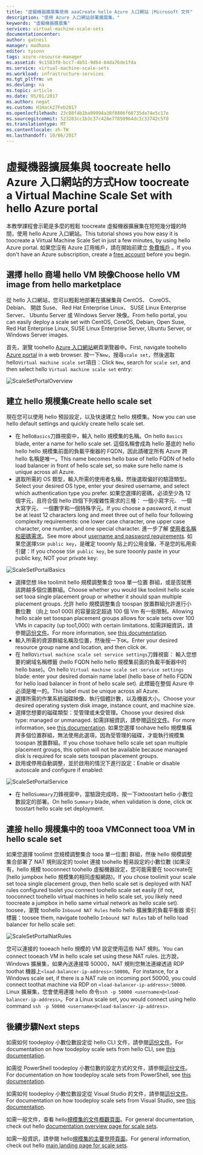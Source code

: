 ```yaml
---
title: "虛擬機器擴展集使用 aaaCreate hello Azure 入口網站 |Microsoft 文件"
description: "使用 Azure 入口網站部署擴展集。"
keywords: "虛擬機器擴展集"
services: virtual-machine-scale-sets
documentationcenter: 
author: gatneil
manager: madhana
editor: tysonn
tags: azure-resource-manager
ms.assetid: 9c1583f0-bcc7-4b51-9d64-84da76de1fda
ms.service: virtual-machine-scale-sets
ms.workload: infrastructure-services
ms.tgt_pltfrm: vm
ms.devlang: na
ms.topic: article
ms.date: 05/01/2017
ms.author: negat
ms.custom: H1Hack27Feb2017
ms.openlocfilehash: 23c88f4b1ba99994a38f8886f60735da74e5c17e
ms.sourcegitcommit: 523283cc1b3c37c428e77850964dc1c33742c5f0
ms.translationtype: MT
ms.contentlocale: zh-TW
ms.lasthandoff: 10/06/2017
---
```

# <a name="how-toocreate-a-virtual-machine-scale-set-with-hello-azure-portal"></a><span data-ttu-id="4a1ff-104">虛擬機器擴展集與 toocreate hello Azure 入口網站的方式</span><span class="sxs-lookup"><span data-stu-id="4a1ff-104">How toocreate a Virtual Machine Scale Set with hello Azure portal</span></span>
<span data-ttu-id="4a1ff-105">本教學課程會示範是多麼的輕鬆 toocreate 虛擬機器擴展集在短短幾分鐘的時間，使用 hello Azure 入口網站。</span><span class="sxs-lookup"><span data-stu-id="4a1ff-105">This tutorial shows you how easy it is toocreate a Virtual Machine Scale Set in just a few minutes, by using hello Azure portal.</span></span> <span data-ttu-id="4a1ff-106">如果您沒有 Azure 訂用帳戶，請在開始前建立 [免費帳戶](https://azure.microsoft.com/free/) 。</span><span class="sxs-lookup"><span data-stu-id="4a1ff-106">If you don't have an Azure subscription, create a [free account](https://azure.microsoft.com/free/) before you begin.</span></span>

## <a name="choose-hello-vm-image-from-hello-marketplace"></a><span data-ttu-id="4a1ff-107">選擇 hello 商場 hello VM 映像</span><span class="sxs-lookup"><span data-stu-id="4a1ff-107">Choose hello VM image from hello marketplace</span></span>
<span data-ttu-id="4a1ff-108">從 hello 入口網站，您可以輕鬆地部署在擴展集與 CentOS、 CoreOS、 Debian、 開啟 Suse、 Red Hat Enterprise Linux、 SUSE Linux Enterprise Server、 Ubuntu Server 或 Windows Server 映像。</span><span class="sxs-lookup"><span data-stu-id="4a1ff-108">From hello portal, you can easily deploy a scale set with CentOS, CoreOS, Debian, Open Suse, Red Hat Enterprise Linux, SUSE Linux Enterprise Server, Ubuntu Server, or Windows Server images.</span></span>

<span data-ttu-id="4a1ff-109">首先，瀏覽 toohello [Azure 入口網站](https://portal.azure.com)網頁瀏覽器中。</span><span class="sxs-lookup"><span data-stu-id="4a1ff-109">First, navigate toohello [Azure portal](https://portal.azure.com) in a web browser.</span></span> <span data-ttu-id="4a1ff-110">按一下`New`，搜尋`scale set`，然後選取 hello`Virtual machine scale set`項目：</span><span class="sxs-lookup"><span data-stu-id="4a1ff-110">Click `New`, search for `scale set`, and then select hello `Virtual machine scale set` entry:</span></span>

![ScaleSetPortalOverview](./media/virtual-machine-scale-sets-portal-create/ScaleSetPortalOverview.PNG)

## <a name="create-hello-scale-set"></a><span data-ttu-id="4a1ff-112">建立 hello 規模集</span><span class="sxs-lookup"><span data-stu-id="4a1ff-112">Create hello scale set</span></span>
<span data-ttu-id="4a1ff-113">現在您可以使用 hello 預設設定，以及快速建立 hello 規模集。</span><span class="sxs-lookup"><span data-stu-id="4a1ff-113">Now you can use hello default settings and quickly create hello scale set.</span></span>

* <span data-ttu-id="4a1ff-114">在 hello`Basics`刀鋒視窗中，輸入 hello 規模集的名稱。</span><span class="sxs-lookup"><span data-stu-id="4a1ff-114">On hello `Basics` blade, enter a name for hello scale set.</span></span> <span data-ttu-id="4a1ff-115">這個名稱會成為 hello 基底的 hello hello hello 規模集前面的負載平衡器的 FQDN，因此請確定所有 Azure 跨 hello 名稱是唯一。</span><span class="sxs-lookup"><span data-stu-id="4a1ff-115">This name becomes hello base of hello FQDN of hello load balancer in front of hello scale set, so make sure hello name is unique across all Azure.</span></span>
* <span data-ttu-id="4a1ff-116">選取所需的 OS 類型，輸入所需的使用者名稱，然後選取偏好的驗證類型。</span><span class="sxs-lookup"><span data-stu-id="4a1ff-116">Select your desired OS type, enter your desired username, and select which authentication type you prefer.</span></span> <span data-ttu-id="4a1ff-117">如果您選擇的密碼，必須至少為 12 個字元，且符合個 hello 四個下列複雜性需求的三種： 一個小寫字元、 一個大寫字元、 一個數字和一個特殊字元。</span><span class="sxs-lookup"><span data-stu-id="4a1ff-117">If you choose a password, it must be at least 12 characters long and meet three out of hello four following complexity requirements: one lower case character, one upper case character, one number, and one special character.</span></span> <span data-ttu-id="4a1ff-118">進一步了解 [使用者名稱和密碼需求](../virtual-machines/windows/faq.md#what-are-the-username-requirements-when-creating-a-vm)。</span><span class="sxs-lookup"><span data-stu-id="4a1ff-118">See more about [username and password requirements](../virtual-machines/windows/faq.md#what-are-the-username-requirements-when-creating-a-vm).</span></span> <span data-ttu-id="4a1ff-119">如果您選擇`SSH public key`，是確定 tooonly 貼上的公用金鑰，不是您的私用索引鍵：</span><span class="sxs-lookup"><span data-stu-id="4a1ff-119">If you choose `SSH public key`, be sure tooonly paste in your public key, NOT your private key:</span></span>

![ScaleSetPortalBasics](./media/virtual-machine-scale-sets-portal-create/ScaleSetPortalBasics.PNG)

* <span data-ttu-id="4a1ff-121">選擇您想 like toolimit hello 規模調整集合 tooa 單一位置 群組，或是否就應該跨越多個位置群組。</span><span class="sxs-lookup"><span data-stu-id="4a1ff-121">Choose whether you would like toolimit hello scale set tooa single placement group or whether it should span multiple placement groups.</span></span> <span data-ttu-id="4a1ff-122">允許 hello 規模調整集合 toospan 放置群組允許進行小數位數 （向上 too1 000) 的容量設定超過 100 個 Vm 有一些限制。</span><span class="sxs-lookup"><span data-stu-id="4a1ff-122">Allowing hello scale set toospan placement groups allows for scale sets over 100 VMs in capacity (up too1,000) with certain limitations.</span></span> <span data-ttu-id="4a1ff-123">如需詳細資訊，請參閱[這份文件](./virtual-machine-scale-sets-placement-groups.md)。</span><span class="sxs-lookup"><span data-stu-id="4a1ff-123">For more information, see [this documentation](./virtual-machine-scale-sets-placement-groups.md).</span></span>
* <span data-ttu-id="4a1ff-124">輸入所需的資源群組名稱及位置，然後按一下`OK`。</span><span class="sxs-lookup"><span data-stu-id="4a1ff-124">Enter your desired resource group name and location, and then click `OK`.</span></span>
* <span data-ttu-id="4a1ff-125">在 hello`Virtual machine scale set service settings`刀鋒視窗： 輸入您想要的網域名稱標籤 (hello FQDN hello hello 規模集前面的負載平衡器中的 hello base)。</span><span class="sxs-lookup"><span data-stu-id="4a1ff-125">On hello `Virtual machine scale set service settings` blade: enter your desired domain name label (hello base of hello FQDN for hello load balancer in front of hello scale set).</span></span> <span data-ttu-id="4a1ff-126">此標籤在整個 Azure 中必須是唯一的。</span><span class="sxs-lookup"><span data-stu-id="4a1ff-126">This label must be unique across all Azure.</span></span>
* <span data-ttu-id="4a1ff-127">選擇所需的作業系統磁碟映像、執行個體計數，以及機器大小。</span><span class="sxs-lookup"><span data-stu-id="4a1ff-127">Choose your desired operating system disk image, instance count, and machine size.</span></span>
* <span data-ttu-id="4a1ff-128">選擇您想要的磁碟類型：受管理或未受管理。</span><span class="sxs-lookup"><span data-stu-id="4a1ff-128">Choose your desired disk type: managed or unmanaged.</span></span> <span data-ttu-id="4a1ff-129">如需詳細資訊，請參閱[這份文件](./virtual-machine-scale-sets-managed-disks.md)。</span><span class="sxs-lookup"><span data-stu-id="4a1ff-129">For more information, see [this documentation](./virtual-machine-scale-sets-managed-disks.md).</span></span> <span data-ttu-id="4a1ff-130">如果您選擇 toohave hello 規模集橫跨多個位置群組，無法使用此選項，因為受管理的磁碟，才能執行規模集 toospan 放置群組。</span><span class="sxs-lookup"><span data-stu-id="4a1ff-130">If you chose toohave hello scale set span multiple placement groups, this option will not be available because managed disk is required for scale sets toospan placement groups.</span></span>
* <span data-ttu-id="4a1ff-131">啟用或停用自動調整，並於啟用的情況下進行設定：</span><span class="sxs-lookup"><span data-stu-id="4a1ff-131">Enable or disable autoscale and configure if enabled:</span></span>

![ScaleSetPortalService](./media/virtual-machine-scale-sets-portal-create/ScaleSetPortalService.PNG)

* <span data-ttu-id="4a1ff-133">在 hello`Summary`刀鋒視窗中，當驗證完成時，按一下`OK`toostart hello 小數位數設定的部署。</span><span class="sxs-lookup"><span data-stu-id="4a1ff-133">On hello `Summary` blade, when validation is done, click `OK` toostart hello scale set deployment.</span></span>


## <a name="connect-tooa-vm-in-hello-scale-set"></a><span data-ttu-id="4a1ff-134">連接 hello 規模集中的 tooa VM</span><span class="sxs-lookup"><span data-stu-id="4a1ff-134">Connect tooa VM in hello scale set</span></span>
<span data-ttu-id="4a1ff-135">如果您選擇 toolimit 您規模調整集合 tooa 單一位置] 群組，然後 hello 規模調整集合部署了 NAT 規則設定的 toolet 連接 toohello 輕易設定的小數位數 (如果沒有，hello 規模 tooconnect toohello 虛擬機器設定，您可能需要在 toocreate在 [hello jumpbox hello 規模集的相同虛擬網路)。</span><span class="sxs-lookup"><span data-stu-id="4a1ff-135">If you chose toolimit your scale set tooa single placement group, then hello scale set is deployed with NAT rules configured toolet you connect toohello scale set easily (if not, tooconnect toohello virtual machines in hello scale set, you likely need toocreate a jumpbox in hello same virtual network as hello scale set).</span></span> <span data-ttu-id="4a1ff-136">toosee，瀏覽 toohello `Inbound NAT Rules` hello hello 擴展集的負載平衡器 索引標籤：</span><span class="sxs-lookup"><span data-stu-id="4a1ff-136">toosee them, navigate toohello `Inbound NAT Rules` tab of hello load balancer for hello scale set:</span></span>

![ScaleSetPortalNatRules](./media/virtual-machine-scale-sets-portal-create/ScaleSetPortalNatRules.PNG)

<span data-ttu-id="4a1ff-138">您可以連接的 tooeach hello 規模的 VM 設定使用這些 NAT 規則。</span><span class="sxs-lookup"><span data-stu-id="4a1ff-138">You can connect tooeach VM in hello scale set using these NAT rules.</span></span> <span data-ttu-id="4a1ff-139">比方說，Windows 擴展集，如果內送連接埠 50000，NAT 規則您無法連線透過 RDP toothat 機器上`<load-balancer-ip-address>:50000`。</span><span class="sxs-lookup"><span data-stu-id="4a1ff-139">For instance, for a Windows scale set, if there is a NAT rule on incoming port 50000, you could connect toothat machine via RDP on `<load-balancer-ip-address>:50000`.</span></span> <span data-ttu-id="4a1ff-140">Linux 擴展集，您會使用連接 hello 命令`ssh -p 50000 <username>@<load-balancer-ip-address>`。</span><span class="sxs-lookup"><span data-stu-id="4a1ff-140">For a Linux scale set, you would connect using hello command `ssh -p 50000 <username>@<load-balancer-ip-address>`.</span></span>

## <a name="next-steps"></a><span data-ttu-id="4a1ff-141">後續步驟</span><span class="sxs-lookup"><span data-stu-id="4a1ff-141">Next steps</span></span>
<span data-ttu-id="4a1ff-142">如需如何 toodeploy 小數位數設定從 hello CLI 文件，請參閱[這份文件](virtual-machine-scale-sets-cli-quick-create.md)。</span><span class="sxs-lookup"><span data-stu-id="4a1ff-142">For documentation on how toodeploy scale sets from hello CLI, see [this documentation](virtual-machine-scale-sets-cli-quick-create.md).</span></span>

<span data-ttu-id="4a1ff-143">如需從 PowerShell toodeploy 小數位數的設定方式的文件，請參閱[這份文件](virtual-machine-scale-sets-windows-create.md)。</span><span class="sxs-lookup"><span data-stu-id="4a1ff-143">For documentation on how toodeploy scale sets from PowerShell, see [this documentation](virtual-machine-scale-sets-windows-create.md).</span></span>

<span data-ttu-id="4a1ff-144">如需如何 toodeploy 小數位數設定從 Visual Studio 的文件，請參閱[這份文件](virtual-machine-scale-sets-vs-create.md)。</span><span class="sxs-lookup"><span data-stu-id="4a1ff-144">For documentation on how toodeploy scale sets from Visual Studio, see [this documentation](virtual-machine-scale-sets-vs-create.md).</span></span>

<span data-ttu-id="4a1ff-145">如需一般文件，查看 hello[規模集的文件概觀頁面](virtual-machine-scale-sets-overview.md)。</span><span class="sxs-lookup"><span data-stu-id="4a1ff-145">For general documentation, check out hello [documentation overview page for scale sets](virtual-machine-scale-sets-overview.md).</span></span>

<span data-ttu-id="4a1ff-146">如需一般資訊，請參閱 hello[規模集的主要登陸頁面](https://azure.microsoft.com/services/virtual-machine-scale-sets/)。</span><span class="sxs-lookup"><span data-stu-id="4a1ff-146">For general information, check out hello [main landing page for scale sets](https://azure.microsoft.com/services/virtual-machine-scale-sets/).</span></span>

